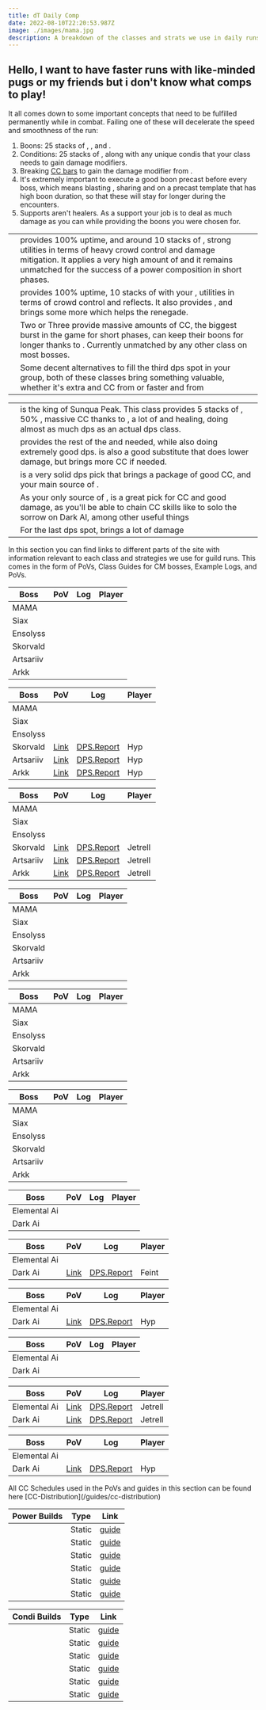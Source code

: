 ```yaml
---
title: dT Daily Comp
date: 2022-08-10T22:20:53.987Z
image: ./images/mama.jpg
description: A breakdown of the classes and strats we use in daily runs
---
```


## Hello, I want to have faster runs with like-minded pugs or my friends but i don't know what comps to play!

It all comes down to some important concepts that need to be fulfilled permanently while in combat. Failing one of these will decelerate the speed and smoothness of the run:

1. Boons: 25 stacks of <Boon name="Might"/>, <Boon name="Fury"/>, <Boon name="Quickness"/> and <Boon name="Alacrity"/>.
2. Conditions: 25 stacks of <Condition name="vulnerability"/>, along with any unique condis that your class needs to gain damage modifiers.
3. Breaking [CC bars](guides/cc-distribution) to gain the damage modifier from <Effect name="Exposed"/>.
4. It's extremely important to execute a good boon precast before every boss, which means blasting <Boon name="Might"/>, sharing <Boon name="Quickness"/> and <Boon name="Alacrity"/> on a precast template that has high boon duration, so that these will stay for longer during the encounters.
5. Supports aren't healers. As a support your job is to deal as much damage as you can while providing the boons you were chosen for.

<Divider text="Compositions"/>

<Card title="Shattered Observatory and Nightmare CM">

|                                                                                                   |                                                                                                                                                                                                                                                                                                                                                                                              |
|---------------------------------------------------------------------------------------------------|----------------------------------------------------------------------------------------------------------------------------------------------------------------------------------------------------------------------------------------------------------------------------------------------------------------------------------------------------------------------------------------------|
| <Specialization name="Renegade" disableText/>                                                     | <BuildLink build="Power Renegade" specialization="Renegade"/> provides 100% <Boon name="Alacrity"/> uptime, and around 10 stacks of <Boon name="Might"/>, strong utilities in terms of heavy crowd control and damage mitigation. It applies a very high amount of <Condition name="vulnerability"/> and it remains unmatched for the success of a power composition in short phases.  <br/> |
| <Specialization name="Scrapper" disableText/>                                                     | <BuildLink build="Quickness Scrapper"  specialization="Scrapper"/> provides 100% <Boon name="Quickness"/> uptime, 10 stacks of <Boon name="Might"/> with your <Skill name="Blast Gyro"/> , utilities in terms of crowd control and reflects. It also provides <Skill name="Superspeed"/>, and brings some more <Condition name="vulnerability"/> which helps the renegade.<br/>              |
| <Specialization name="Soulbeast" disableText/>                                                    | Two or Three <BuildLink build="Soulbeast"  specialization="Soulbeast"/> provide massive amounts of CC, the biggest burst in the game for short phases, can keep their boons for longer thanks to <Trait name="Essence of Speed"/>. Currently unmatched by any other class on most bosses.                                                                                                    |
| <Specialization name="Bladesworn" disableText/> <Specialization name="Dragonhunter" disableText/> | Some decent alternatives to fill the third dps spot in your group, both of these classes bring something valuable, whether it's extra <Boon name="Quickness"/> and CC from <BuildLink build="Bladesworn"  specialization="Bladesworn"/> or faster <Condition name="vulnerability"/> and <Boon name="Aegis"/> from <BuildLink build="Dragonhunter"  specialization="Dragonhunter"/>           |

</Card>

<Card title="Sunqua Peak CM">

|                                                                                           |                                                                                                                                                                                                                                                                                                                                                      |
|-------------------------------------------------------------------------------------------|------------------------------------------------------------------------------------------------------------------------------------------------------------------------------------------------------------------------------------------------------------------------------------------------------------------------------------------------------|
| <Specialization name="Specter" disableText/>                                              | <BuildLink build="AlacShare Specter" specialization="Specter"/> is the king of Sunqua Peak. This class provides 5 stacks of <Boon name="Might"/>, 50% <Boon name="Alacrity"/>, massive CC thanks to <Skill name="Basilisk Venom"/>, a lot of <Condition name="vulnerability"/> and healing, doing almost as much dps as an actual dps class.   <br/> |
| <Specialization name="Mirage" disableText/> <Specialization name="Renegade" disableText/> | <BuildLink build="Staxe Mirage"  specialization="Mirage"/> provides the rest of the <Boon name="Might"/> and <Boon name="Alacrity"/> needed, while also doing extremely good dps.<BuildLink build="AlacShare Renegade"  specialization="Renegade"/> is also a good substitute that does lower damage, but brings more CC if needed.<br/>             |
| <br/> <Specialization name="Harbinger" disableText/>                                      | <BuildLink build="Condition Harbinger"  specialization="Harbinger"/> is a very solid dps pick that brings a package of good CC, <Boon name="Might"/> and your main source of <Condition name="vulnerability"/>.                                                                                                                                      |
| <Specialization name="Firebrand" disableText/>                                            | As your only source of <Boon name="Quickness"/>, <BuildLink build="Quickness Firebrand"  specialization="Firebrand"/> is a great pick for CC and good damage, as you'll be able to chain CC skills like <Skill name="Sanctuary"/> to solo the  sorrow on Dark AI, among other useful things                                                          |
| <Specialization name="Soulbeast" disableText/>                                            | For the last dps spot, <BuildLink build="Hybrid Soulbeast"  specialization="Soulbeast"/> brings a lot of damage                                                                                                                                                                                                                                      |

</Card>

<Divider text="Useful Links"/>
In this section you can find links to different parts of the site with information relevant to each class and strategies we use for guild runs. This comes in the form of PoVs, Class Guides for CM bosses, Example Logs, and PoVs.

<Grid>
<GridItem sm="8">
<Card title="Example Power PoVs + Logs">

<Tabs>
<Tab specialization="Renegade">

| Boss         | PoV                                  | Log                                                        | Player |
|--------------|--------------------------------------|------------------------------------------------------------|--------|
| MAMA         |                                      |                                                            |        |
| Siax         |                                      |                                                            |        |
| Ensolyss     |                                      |                                                            |        |
| Skorvald     |                                      |                                                            |        |
| Artsariiv    |                                      |                                                            |        |
| Arkk         |                                      |                                                            |        |

</Tab>

<Tab specialization="Scrapper">

| Boss         | PoV | Log | Player |
|--------------|-----|-----|--------|
| MAMA         |     |     |        |
| Siax         |     |     |        |
| Ensolyss     |     |     |        |
| Skorvald     | [Link](https://youtu.be/l-BeKbgeL8s) | [DPS.Report](https://dps.report/Lskf-20230217-222859_skor) | Hyp   |
| Artsariiv    | [Link](https://youtu.be/qhCSGO0cZ0o?t=139) | [DPS.Report](https://dps.report/3zj4-20221117-203459_arriv) | Hyp   |
| Arkk         | [Link](https://youtu.be/qhCSGO0cZ0o?t=207) | [DPS.Report](https://dps.report/4ppV-20221117-203704_arkk) | Hyp   |

</Tab>

<Tab specialization="Soulbeast">

| Boss         | PoV | Log | Player |
|--------------|-----|-----|--------|
| MAMA         |     |     |        |
| Siax         |     |     |        |
| Ensolyss     |     |     |        |
| Skorvald     | [Link](https://youtu.be/NG7OX2ZLyQU) | [DPS.Report](https://dps.report/tdg5-20230217-223427_skor) | Jetrell |
| Artsariiv    | [Link](https://youtu.be/VJOA0w7c_rw?t=132) | [DPS.Report](https://dps.report/DAIg-20221117-234552_arriv) | Jetrell |
| Arkk         | [Link](https://youtu.be/VJOA0w7c_rw?t=200) | [DPS.Report](https://dps.report/yEY8-20221117-234757_arkk) | Jetrell |

</Tab>

<Tab specialization="Weaver">

| Boss         | PoV | Log | Player |
|--------------|-----|-----|--------|
| MAMA         |     |     |        |
| Siax         |     |     |        |
| Ensolyss     |     |     |        |
| Skorvald     |     |     |        |
| Artsariiv    |     |     |        |
| Arkk         |     |     |        |

</Tab>
<Tab specialization="Dragonhunter">

| Boss         | PoV | Log | Player |
|--------------|-----|-----|--------|
| MAMA         |     |     |        |
| Siax         |     |     |        |
| Ensolyss     |     |     |        |
| Skorvald     |     |     |        |
| Artsariiv    |     |     |        |
| Arkk         |     |     |        |

</Tab>
<Tab specialization="Bladesworn">

| Boss         | PoV | Log | Player |
|--------------|-----|-----|--------|
| MAMA         |     |     |        |
| Siax         |     |     |        |
| Ensolyss     |     |     |        |
| Skorvald     |     |     |        |
| Artsariiv    |     |     |        |
| Arkk         |     |     |        |

</Tab>
</Tabs>

</Card>

<Card title="Example Condi PoVs + Logs">

<Tabs>
<Tab specialization="Renegade">

| Boss         | PoV | Log | Player |
|--------------|-----|-----|--------|
| Elemental Ai |     |     |        |
| Dark Ai      |     |     |        |

</Tab>

<Tab specialization="Mirage">

| Boss         | PoV | Log | Player |
|--------------|-----|-----|--------|
| Elemental Ai | | | |
| Dark Ai      | [Link](https://youtu.be/VI3ZbbNrwzk) | [DPS.Report](https://dps.report/lwZE-20221206-215756_ai) | Feint |

</Tab>

<Tab specialization="Specter">

| Boss         | PoV | Log | Player |
|--------------|-----|-----|--------|
| Elemental Ai |     |     |        |
| Dark Ai      | [Link](https://youtu.be/_3PUmCnd2Yw) | [DPS.Report](https://dps.report/NoFh-20220918-213603_ai) | Hyp |

</Tab>

<Tab specialization="Firebrand">

| Boss         | PoV | Log | Player |
|--------------|-----|-----|--------|
| Elemental Ai |     |     |        |
| Dark Ai      |     |     |        |

</Tab>
<Tab specialization="Soulbeast">

| Boss         | PoV | Log | Player |
|--------------|-----|-----|--------|
| Elemental Ai | [Link](https://youtu.be/gG1vvlHn4kM) | [DPS.Report](https://dps.report/9nHZ-20220924-222032_ai) | Jetrell |
| Dark Ai      | [Link](https://youtu.be/ewdKTjtD4AY) | [DPS.Report](https://dps.report/NoFh-20220918-213603_ai) | Jetrell |

</Tab>
<Tab specialization="Harbinger">

| Boss         | PoV | Log | Player |
|--------------|-----|-----|--------|
| Elemental Ai |     |     |        |
| Dark Ai      | [Link](https://youtu.be/fdGXM_aYVAo) | [DPS.Report](https://dps.report/8iUH-20221107-000901_ai) | Hyp |

</Tab>
</Tabs>
</Card>
</GridItem>

<GridItem sm="4">
<Card title="CC Distribution">
All CC Schedules used in the PoVs and guides in this section can be found here [CC-Distribution](/guides/cc-distribution)
</Card>
<Card title="CM Profession Guides">

| Power Builds                                                          | Type   | Link                                                                                                  |
| --------------------------------------------------------------------- | ------ | ------------------------------------------------------- |
| <BuildLink build="Power Renegade" specialization="Renegade"/>         | Static | [guide](/cm-guides/revenant/power-renegade/static)      |
| <BuildLink build="Power Scrapper" specialization="Scrapper"/>         | Static | [guide](/cm-guides/revenant/power-scrapper/static)      |
| <BuildLink build="Power Soulbeast" specialization="Soulbeast"/>       | Static | [guide](/cm-guides/ranger/power-soulbeast/static)       |
| <BuildLink build="Power Weaver" specialization="Weaver"/>             | Static | [guide](/cm-guides/elementalist/power-weaver/static)    |
| <BuildLink build="Power Dragonhunter" specialization="Dragonhunter"/> | Static | [guide](/cm-guides/guardian/power-dragonhunter/static)  |
| <BuildLink build="Power Bladesworn" specialization="Bladesworn"/>     | Static | [guide](/cm-guides/warrior/power-bladesworn/static)     |

| Condi Builds                                                          | Type   | Link                                                                                                  |
| --------------------------------------------------------------------- | ------ | ------------------------------------------------------- |
| <BuildLink build="Condi Renegade" specialization="Renegade"/>         | Static | [guide](/cm-guides/revenant/condi-renegade/static)      |
| <BuildLink build="Staxe Mirage" specialization="Mirage"/>             | Static | [guide](/cm-guides/revenant/condi-mirage/static)        |
| <BuildLink build="Condi Soulbeast" specialization="Soulbeast"/>       | Static | [guide](/cm-guides/ranger/condi-soulbeast/static)       |
| <BuildLink build="Condi Harbinger" specialization="Harbinger"/>       | Static | [guide](/cm-guides/elementalist/condi-harbinger/static) |
| <BuildLink build="Condi Firebrand" specialization="Firebrand"/>       | Static | [guide](/cm-guides/guardian/condi-firebrand/static)     |
| <BuildLink build="Condi Specter" specialization="Specter"/>           | Static | [guide](/cm-guides/warrior/condi-specter/static)        |

</Card>
</GridItem>
</Grid>
